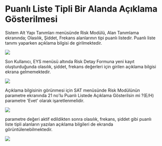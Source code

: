 # Puanlı Liste Tipli Bir Alanda Açıklama Gösterilmesi

Sistem Alt Yapı Tanımları menüsünde Risk Modülü, Alan Tanımlama ekranında; Olasılık, Şiddet, Frekans alanlarının tipi puanlı listedir.
Puanlı liste tanımı yaparken açıklama bilgisi de girilmektedir. 


![](https://docsbimser.blob.core.windows.net/imagecontainer/Değerin%20Açıklama%20Bilgisi-f44369f2-37fe-4b11-8ee9-4e5cc861c603.png)

Son Kullanıcı, EYS menüsü altında Risk Detay Formuna yeni kayıt oluşturduğunda olasılık, şiddet, frekans değerleri için girilen açıklama bilgisi ekrana gelmemektedir.

![](https://docsbimser.blob.core.windows.net/imagecontainer/Açıklama%20Bilgisinin%20Görünmemesi-0e704059-323b-4b82-ac5c-bb085725c688.png)

Açıklama bilgisinin görünmesi için SAT menüsünde Risk Modülünün parametre ekranında 21 no'lu Puanlı Listede Açıklama Gösterilsin mi ?(E/H) parametre 'Evet' olarak işaretlenmelidir.

![](https://docsbimser.blob.core.windows.net/imagecontainer/21%20no'lu%20parametre-73025b01-81f5-4600-858b-c0add52aa319.png)

parametre değeri aktif edildikten sonra olasılık, frekans, şiddet gibi puanlı liste tipli alanların yazılan açıklama bilgileri de ekranda görüntülenebilmektedir. 

![](https://docsbimser.blob.core.windows.net/imagecontainer/Açıklama%20Bilgisinin%20Görüntülenmesi-2ad728e2-1b41-4ae5-861f-9d4454f12f73.png)

